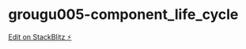 # grougu005-component_life_cycle

[Edit on StackBlitz ⚡️](https://stackblitz.com/edit/angular-8v1fn8)